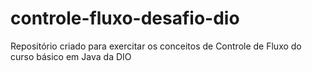 # controle-fluxo-desafio-dio
Repositório criado para exercitar os conceitos de Controle de Fluxo do curso básico em Java da DIO
